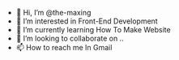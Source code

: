 - 👋 Hi, I’m @the-maxing
- 👀 I’m interested in Front-End Development
- 🌱 I’m currently learning How To Make Website
- 💞️ I’m looking to collaborate on ..
- 📫 How to reach me In Gmail
<!---
the-maxing/the-maxing is a ✨ special ✨ repository because its `README.md` (this file) appears on your GitHub profile.
You can click the Preview link to take a look at your changes.
--->

